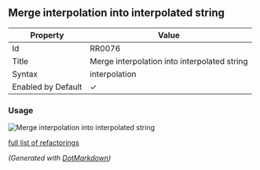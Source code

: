 ## Merge interpolation into interpolated string

| Property           | Value                                        |
| ------------------ | -------------------------------------------- |
| Id                 | RR0076                                       |
| Title              | Merge interpolation into interpolated string |
| Syntax             | interpolation                                |
| Enabled by Default | &#x2713;                                     |

### Usage

![Merge interpolation into interpolated string](../../images/refactorings/MergeInterpolationIntoInterpolatedString.png)

[full list of refactorings](Refactorings.md)

*\(Generated with [DotMarkdown](http://github.com/JosefPihrt/DotMarkdown)\)*